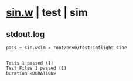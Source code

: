 # [sin.w](../../../../../../examples/tests/sdk_tests/math/sin.w) | test | sim

## stdout.log
```log
pass ─ sin.wsim » root/env0/test:inflight sine
 
 
Tests 1 passed (1)
Test Files 1 passed (1)
Duration <DURATION>
```

